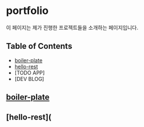 # portfolio
이 페이지는 제가 진행한 프로젝트들을 소개하는 페이지입니다.


## Table of Contents
- [boiler-plate](#boiler-plate)
- [hello-rest](#hello-rest)
- [TODO APP]
- [DEV BLOG]

## [boiler-plate](https://github.com/leesh5000/boiler-plate)

## [hello-rest](
